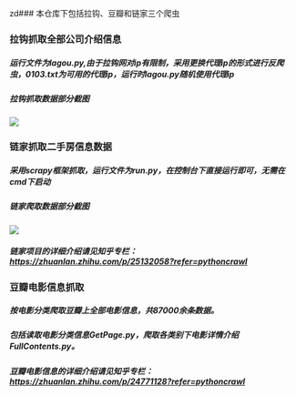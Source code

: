 zd### 本仓库下包括拉钩、豆瓣和链家三个爬虫
### 拉钩抓取全部公司介绍信息
##### 运行文件为lagou.py,由于拉钩网对ip有限制，采用更换代理ip的形式进行反爬虫，0103.txt为可用的代理ip，运行时lagou.py随机使用代理ip
##### 拉钩抓取数据部分截图
![](https://github.com/HunterChao/Crawler/blob/master/lagou/screenshots/lagou_pic.png)
### 链家抓取二手房信息数据
##### 采用scrapy框架抓取，运行文件为run.py，在控制台下直接运行即可，无需在cmd下启动
##### 链家爬取数据部分截图
![](https://github.com/HunterChao/Crawler/blob/master/LianJia/LianJia/lianjia.png)
##### 链家项目的详细介绍请见知乎专栏：https://zhuanlan.zhihu.com/p/25132058?refer=pythoncrawl
### 豆瓣电影信息抓取
##### 按电影分类爬取豆瓣上全部电影信息，共87000余条数据。
##### 包括读取电影分类信息GetPage.py，爬取各类别下电影详情介绍FullContents.py。
##### 豆瓣电影信息的详细介绍请见知乎专栏：https://zhuanlan.zhihu.com/p/24771128?refer=pythoncrawl
